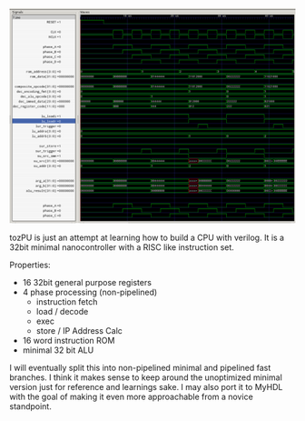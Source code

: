 ![SignalTrace](pix/trace.png)

tozPU is just an attempt at learning how to build a CPU with verilog. It is a 32bit minimal nanocontroller with a RISC like instruction set.

Properties:
* 16 32bit general purpose registers
* 4 phase processing (non-pipelined)
  + instruction fetch
  + load / decode
  + exec
  + store / IP Address Calc
* 16 word instruction ROM
* minimal 32 bit ALU

I will eventually split this into non-pipelined minimal and pipelined fast branches. I think it makes sense to keep around the unoptimized minimal version just for reference and learnings sake. I may also port it to MyHDL with the goal of making it even more approachable from a novice standpoint.


